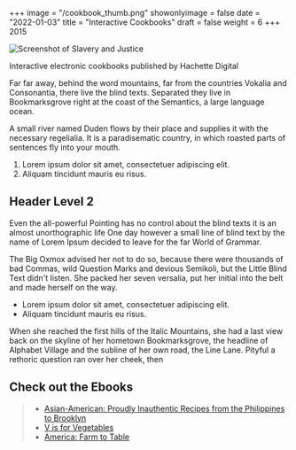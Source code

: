 +++
image = "/cookbook_thumb.png"
showonlyimage = false
date = "2022-01-03"
title = "Interactive Cookbooks"
draft = false
weight = 6
+++
2015

![Screenshot of Slavery and Justice][1]

Interactive electronic cookbooks published by Hachette Digital
<!--more-->

Far far away, behind the word mountains, far from the countries Vokalia and Consonantia, there live the blind texts. Separated they live in Bookmarksgrove right at the coast of the Semantics, a large language ocean.

A small river named Duden flows by their place and supplies it with the necessary regelialia. It is a paradisematic country, in which roasted parts of sentences fly into your mouth.

1. Lorem ipsum dolor sit amet, consectetuer adipiscing elit.
2. Aliquam tincidunt mauris eu risus.

## Header Level 2

Even the all-powerful Pointing has no control about the blind texts it is an almost unorthographic life One day however a small line of blind text by the name of Lorem Ipsum decided to leave for the far World of Grammar.

The Big Oxmox advised her not to do so, because there were thousands of bad Commas, wild Question Marks and devious Semikoli, but the Little Blind Text didn't listen. She packed her seven versalia, put her initial into the belt and made herself on the way.

* Lorem ipsum dolor sit amet, consectetuer adipiscing elit.
* Aliquam tincidunt mauris eu risus.

When she reached the first hills of the Italic Mountains, she had a last view back on the skyline of her hometown Bookmarksgrove, the headline of Alphabet Village and the subline of her own road, the Line Lane. Pityful a rethoric question ran over her cheek, then  

## Check out the Ebooks
> * [Asian-American: Proudly Inauthentic Recipes from the Philippines to Brooklyn](https://books.apple.com/us/book/asian-american/id1029519415)
> * [V is for Vegetables](https://books.apple.com/us/book/v-is-for-vegetables/id1029514766)
> * [America: Farm to Table](https://books.apple.com/us/book/america-farm-to-table/id918648843)

[1]: /cookbook.gif

